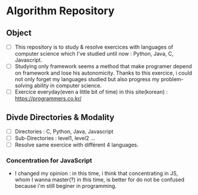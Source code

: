 # Algorithm Repository

## Object

- [ ] This repository is to study & resolve exercices with languages of computer science which I've studied until now : Python, Java, C, Javascript.
- [ ] Studying only framework seems a method that make programer depend on framework and lose his autonomicity. Thanks to this exercice, i could not only forget my languages studied but also progress my problem-solving ability in computer science.
- [ ] Exercice everyday(even a little bit of time) in this site(korean) : https://programmers.co.kr/

## Divde Directories & Modality

- [ ] Directories : C, Python, Java, Javascript
- [ ] Sub-Directories : level1, level2 ...
- [ ] Resolve same exercice with différent 4 languages.

### Concentration for JavaScript

- I changed my opinion : in this time, i think that concentrating in JS, whom I wanna master(?) in this time, is better for do not be confused because i'm still beginer in programming.
